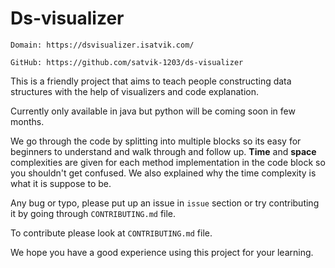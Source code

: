 # Ds-visualizer

```text
Domain: https://dsvisualizer.isatvik.com/
```

```texthttps://github.com/satvik-1203/ds-visualizer/tree/selection-sort
GitHub: https://github.com/satvik-1203/ds-visualizer
```

This is a friendly project that aims to teach people constructing data structures
with the help of visualizers and code explanation.

Currently only available in java but python will be coming soon in few months.

We go through the code by splitting into multiple blocks so its easy for beginners to
understand and walk through and follow up. **Time** and **space** complexities are given for each method implementation in the code block so you shouldn't get confused.
We also explained why the time complexity is what it is suppose to be.

Any bug or typo, please put up an issue in `issue` section or try contributing it by
going through `CONTRIBUTING.md` file.

To contribute please look at `CONTRIBUTING.md` file.

We hope you have a good experience using this project for your learning.
